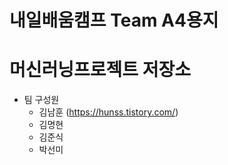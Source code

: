# 내일배움캠프 Team A4용지 
# 머신러닝프로젝트 저장소


* 팀 구성원
  * 김남훈 (https://hunss.tistory.com/)
  * 김명현
  * 김준식
  * 박선미
